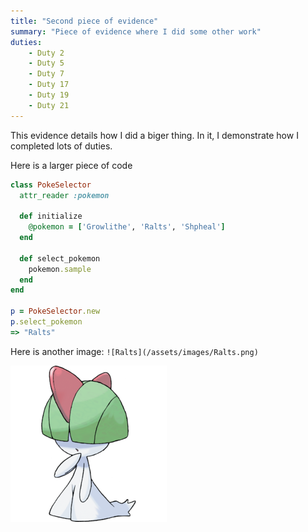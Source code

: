 ```yaml
---
title: "Second piece of evidence"
summary: "Piece of evidence where I did some other work"
duties:
    - Duty 2
    - Duty 5
    - Duty 7
    - Duty 17
    - Duty 19
    - Duty 21
---
```


This evidence details how I did a biger thing. In it, I demonstrate how I completed lots of duties.

Here is a larger piece of code
```ruby
class PokeSelector
  attr_reader :pokemon

  def initialize
    @pokemon = ['Growlithe', 'Ralts', 'Shpheal']
  end

  def select_pokemon
    pokemon.sample
  end
end

p = PokeSelector.new
p.select_pokemon
=> "Ralts"
```

Here is another image:
`![Ralts](/assets/images/Ralts.png)`


![Ralts](/assets/images/Ralts.png)
